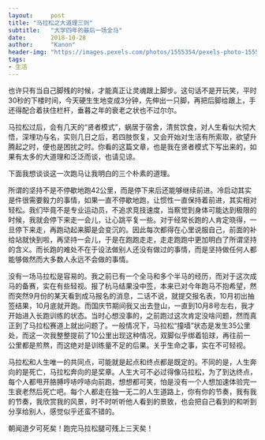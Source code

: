```yaml
---
layout:     post
title: "马拉松之大道理三则"
subtitle:   "大学四年的最后一场全马"
date:       2018-10-28
author:     "Kanon"
header-img: "https://images.pexels.com/photos/1555354/pexels-photo-1555354.jpeg?auto=compress&cs=tinysrgb&dpr=2&h=750&w=1260"
tags:
- 生活
---
```


也许只有当自己脚残的时候，才能真正让灵魂跟上脚步。这句话不是开玩笑，平时30秒的下楼时间，今天硬生生地变成3分钟，先伸出一只脚，再把后脚给跟上，手还得配合着扶住栏杆，垂暮之年的衰老之状也不过尔尔。


马拉松过后，会有几天的“贤者模式”，蜗居于宿舍，清贫饮食，对人生看似大彻大悟，深埋功与名，实则几日之后，若四肢恢复，又会开始对生活有所索取，欲望升腾起之时，便也是困扰之时。你看的这篇文章，也是我在贤者模式下写出来的，如果有太多的大道理和泛泛而谈，也请见谅。


下面我想谈谈这一次跑马让我明白的三个朴素的道理。


所谓的坚持不是不停歇地跑42公里，而是停下来后还能够继续前进。冷启动其实是件很需要毅力的事情，如果一直不停歇地跑，让惯性一直保持着前进，其实相对轻松。我们毕竟不是专业运动员，不追求竞技速度，当察觉到身体可能达到极限的时候，我就会停下来走一会儿，让心跳平复一些。对于经常长跑的人肯定晓得，一旦停下来走，再跑动起来脚是会变沉的。因此每次都得在心里说服自己，前面的补给站就快到啦，再坚持一会儿，于是在跑跑走走，走走跑跑中更加明白了所谓坚持的含义。而长跑的难处不在于设法做别人还没有做过的事情，而是坚持做任何人都能够做然而大多数人永远不会做的事情。

没有一场马拉松是容易的。我之前已有一个全马和多个半马的经历，而对于这次成马的备赛，实在有些轻视。报了杭马结果没中签，本来已对今年跑马不抱希望，然而突然9月份的某天看到成马报名的消息，二话不说，就提交报名表，10月初出抽签结果，10月底就开跑。而国庆节期间我又出去登山，一直到10月8号左右，我才开始进入长跑训练的状态。当时心想没事的，之前跑过这次肯定没啥问题，然而真正到了马拉松赛道上就出问题了。一般情况下，马拉松“撞墙”状态是发生35公里处，而这一次我整整提前了10公里出现这种情况，双脚似乎绑着铅球，再往前一公里都是煎熬，而这绝对是训练量不足的后果。关乎生命之事，实在不可轻视。

马拉松和人生唯一的共同点，可能就是起点和终点都是既定的。不同的是，人生奔向的是死亡，马拉松奔向的是奖章。人生大可不必过得像马拉松，为了到达终点，每个人都甩开胳膊哼哧哼哧向前跑，想想都可笑，怕是没有一个人想加速体验完一生衰老然后死亡吧。每个人都走在独一无二的人生道路上，你有你的节奏，我有我的节奏，我欣赏我的风景，时不时听听他人看到的景致，也会把自己看到的和听到分享给别人，感觉似乎还蛮不错的。

朝闻道夕可死矣！跑完马拉松腿可残上三天矣！
